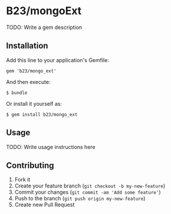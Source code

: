 # B23/mongoExt

TODO: Write a gem description

## Installation

Add this line to your application's Gemfile:

    gem 'b23/mongo_ext'

And then execute:

    $ bundle

Or install it yourself as:

    $ gem install b23/mongo_ext

## Usage

TODO: Write usage instructions here

## Contributing

1. Fork it
2. Create your feature branch (`git checkout -b my-new-feature`)
3. Commit your changes (`git commit -am 'Add some feature'`)
4. Push to the branch (`git push origin my-new-feature`)
5. Create new Pull Request
